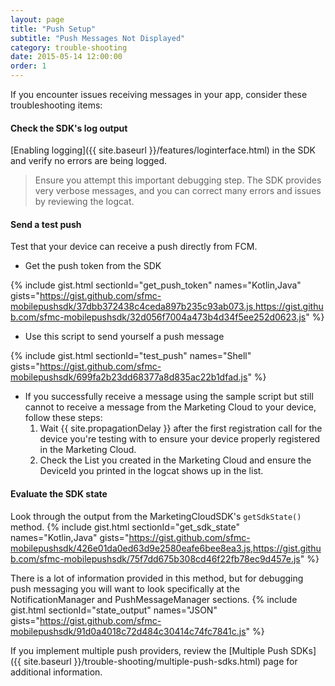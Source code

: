 ```yaml
---
layout: page
title: "Push Setup"
subtitle: "Push Messages Not Displayed"
category: trouble-shooting
date: 2015-05-14 12:00:00
order: 1
---
```

If you encounter issues receiving messages in your app, consider these troubleshooting items:

#### Check the SDK's log output

 [Enabling logging]({{ site.baseurl }}/features/loginterface.html) in the SDK and verify no errors are being logged.
 > Ensure you attempt this important debugging step. The SDK provides very verbose messages, and you can correct many errors and issues by reviewing the logcat.

#### Send a test push

Test that your device can receive a push directly from FCM.

* Get the push token from the SDK

{% include gist.html sectionId="get_push_token" names="Kotlin,Java" gists="https://gist.github.com/sfmc-mobilepushsdk/37dbb372438c4ceda897b235c93ab073.js,https://gist.github.com/sfmc-mobilepushsdk/32d056f7004a473b4d34f5ee252d0623.js" %}

* Use this script to send yourself a push message

{% include gist.html sectionId="test_push" names="Shell" gists="https://gist.github.com/sfmc-mobilepushsdk/699fa2b23dd68377a8d835ac22b1dfad.js" %}

* If you successfully receive a message using the sample script but still cannot to receive a message from the Marketing Cloud to your device, follow these steps:
    1. Wait {{ site.propagationDelay }} after the first registration call for the device you're testing with to ensure your device properly registered in the Marketing Cloud.
    1. Check the List you created in the Marketing Cloud and ensure the DeviceId you printed in the logcat shows up in the list.

#### Evaluate the SDK state

Look through the output from the MarketingCloudSDK's `getSdkState()` method.
{% include gist.html sectionId="get_sdk_state" names="Kotlin,Java" gists="https://gist.github.com/sfmc-mobilepushsdk/426e01da0ed63d9e2580eafe6bee8ea3.js,https://gist.github.com/sfmc-mobilepushsdk/75f7dd675b308cd46f22fb78ec9d457e.js" %}

There is a lot of information provided in this method, but for debugging push messaging you will want to look specifically at the NotificationManager and PushMessageManager sections.
{% include gist.html sectionId="state_output" names="JSON" gists="https://gist.github.com/sfmc-mobilepushsdk/91d0a4018c72d484c30414c74fc7841c.js" %}

If you implement multiple push providers, review the [Multiple Push SDKs]({{ site.baseurl }}/trouble-shooting/multiple-push-sdks.html) page for additional information.
